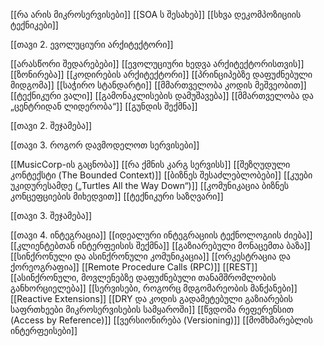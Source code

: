 [[რა არის მიკროსერვისები]]
[[SOA ს შესახებ]]
[[სხვა დეკომპოზიციის ტექნიკები]]


[[თავი 2. ევოლუციური არქიტექტორი]]

[[არასწორი შედარებები]]
[[ევოლუციური ხედვა არქიტექტორისთვის]]
[[ზონირება]]
[[კოდირების არქიტექტორი]]
[[პრინციპებზე დაფუძნებული მიდგომა]]
[[საჭირო სტანდარტი]]
[[მმართველობა კოდის მეშვეობით]]
[[ტექნიკური ვალი]]
[[გამონაკლისების დამუშავება]]
[[მმართველობა და „ცენტრიდან ლიდერობა“]]
[[გუნდის შექმნა]]

[[თავი 2. შეჯამება]]


[[თავი 3. როგორ დავმოდელოთ სერვისები]]

[[MusicCorp-ის გაცნობა]]
[[რა ქმნის კარგ სერვისს]]
[[შეზღუდული კონტექსტი (The Bounded Context)]]
[[ბიზნეს შესაძლებლობები]]
[[კუები უკიდურესამდე („Turtles All the Way Down“)]]
[[კომუნიკაცია ბიზნეს კონცეფციების მიხედვით]]
[[ტექნიკური საზღვარი]]

[[თავი 3. შეჯამება]]

[[თავი 4. ინტეგრაცია]]
[[იდეალური ინტეგრაციის ტექნოლოგიის ძიება]]
[[კლიენტებთან ინტერფეისის შექმნა]]
[[გაზიარებული მონაცემთა ბაზა]]
[[სინქრონული და ასინქრონული კომუნიკაცია]]
[[ორკესტრაცია და ქორეოგრაფია]]
[[Remote Procedure Calls (RPC)]]
[[REST]]
[[ასინქრონული, მოვლენებზე დაფუძნებული თანამშრომლობის განხორციელება]]
[[სერვისები, როგორც მდგომარეობის მანქანები]]
[[Reactive Extensions]]
[[DRY და კოდის გადამეტებული გაზიარების საფრთხეები მიკროსერვისების სამყაროში]]
[[წვდომა რეფერენსით (Access by Reference)]]
[[ვერსიონირება (Versioning)]]
[[მომხმარებლის ინტერფეისები]]